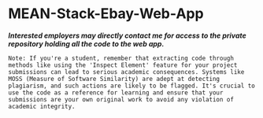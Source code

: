# MEAN-Stack-Ebay-Web-App



<i><b>Interested employers may directly contact me for access to the private repository holding all the code to the web app.</b></i>

`Note: If you're a student, remember that extracting code through methods like using the 'Inspect Element' feature for your project submissions can lead to serious academic consequences. Systems like MOSS (Measure of Software Similarity) are adept at detecting plagiarism, and such actions are likely to be flagged. It's crucial to use the code as a reference for learning and ensure that your submissions are your own original work to avoid any violation of academic integrity.`
